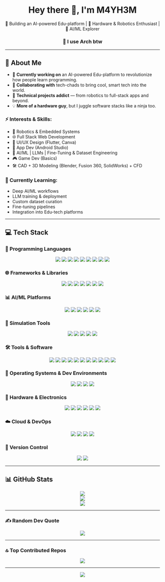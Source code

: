 <h1 align="center">Hey there 👋, I'm M4YH3M</h1>
<p align="center">🚀 Building an AI-powered Edu-platform | 🤖 Hardware & Robotics Enthusiast | 🧠 AI/ML Explorer </p>
<h3 align="center"> 🐧 I use Arch btw </h3>

---

## 💫 About Me

- 🚧 **Currently working on** an AI-powered Edu-platform to revolutionize how people learn programming.
- 🤝 **Collaborating with** tech-chads to bring cool, smart tech into the world.
- 🔧 **Technical projects addict** — from robotics to full-stack apps and beyond.
- 💡 **More of a hardware guy**, but I juggle software stacks like a ninja too.

### ⚡ Interests & Skills:
- 🤖 Robotics & Embedded Systems  
- 🌐 Full Stack Web Development  
- 🎨 UI/UX Design (Flutter, Canva)  
- 📱 App Dev (Android Studio)  
- 🧠 AI/ML | LLMs | Fine-Tuning & Dataset Engineering  
- 🎮 Game Dev (Basics)  
- 🛠️ CAD + 3D Modeling (Blender, Fusion 360, SolidWorks) + CFD  

### 🌱 Currently Learning:
- Deep AI/ML workflows  
- LLM training & deployment  
- Custom dataset curation  
- Fine-tuning pipelines  
- Integration into Edu-tech platforms  

---
## 💻 Tech Stack

### 🧠 Programming Languages
<p align="center">
  <img src="https://img.shields.io/badge/C-00599C?style=for-the-badge&logo=c&logoColor=white" />
  <img src="https://img.shields.io/badge/C++-00599C?style=for-the-badge&logo=c%2B%2B&logoColor=white" />
  <img src="https://img.shields.io/badge/Python-3670A0?style=for-the-badge&logo=python&logoColor=ffdd54" />
  <img src="https://img.shields.io/badge/Java-ED8B00?style=for-the-badge&logo=java&logoColor=white" />
  <img src="https://img.shields.io/badge/JavaScript-F7DF1E?style=for-the-badge&logo=javascript&logoColor=black" />
  <img src="https://img.shields.io/badge/Bash-121011?style=for-the-badge&logo=gnu-bash&logoColor=white" />
  <img src="https://img.shields.io/badge/HTML5-E34F26?style=for-the-badge&logo=html5&logoColor=white" />
  <img src="https://img.shields.io/badge/CSS3-1572B6?style=for-the-badge&logo=css3&logoColor=white" />
  <img src="https://img.shields.io/badge/Swift-FA7343?style=for-the-badge&logo=swift&logoColor=white" />
</p>

### 🌐 Frameworks & Libraries
<p align="center">
  <img src="https://img.shields.io/badge/Flutter-02569B?style=for-the-badge&logo=flutter&logoColor=white" />
  <img src="https://img.shields.io/badge/Firebase-FFCA28?style=for-the-badge&logo=firebase&logoColor=black" />
  <img src="https://img.shields.io/badge/ROS-22314E?style=for-the-badge&logo=ros&logoColor=white" />
  <img src="https://img.shields.io/badge/OpenCV-5C3EE8?style=for-the-badge&logo=opencv&logoColor=white" />
  <img src="https://img.shields.io/badge/TensorFlow-FF6F00?style=for-the-badge&logo=tensorflow&logoColor=white" />
  <img src="https://img.shields.io/badge/PyTorch-EE4C2C?style=for-the-badge&logo=pytorch&logoColor=white" />
  <img src="https://img.shields.io/badge/YOLO-00FFFF?style=for-the-badge&logo=data:image/svg+xml;base64,&logoColor=black" />
</p>

### 📊 AI/ML Platforms
<p align="center">
  <img src="https://img.shields.io/badge/Jupyter-F37626?style=for-the-badge&logo=jupyter&logoColor=white" />
  <img src="https://img.shields.io/badge/Google%20Colab-F9AB00?style=for-the-badge&logo=google-colab&logoColor=white" />
  <img src="https://img.shields.io/badge/Hugging%20Face-FFD21F?style=for-the-badge&logo=huggingface&logoColor=black" />
  <img src="https://img.shields.io/badge/Weights%20&%20Biases-FFBE00?style=for-the-badge&logo=wandb&logoColor=black" />
  <img src="https://img.shields.io/badge/Kaggle-20BEFF?style=for-the-badge&logo=kaggle&logoColor=white" />
  <img src="https://img.shields.io/badge/Anaconda-44A833?style=for-the-badge&logo=anaconda&logoColor=white" />
</p>

### 🧪 Simulation Tools
<p align="center">
  <img src="https://img.shields.io/badge/Blender-F5792A?style=for-the-badge&logo=blender&logoColor=white" />
  <img src="https://img.shields.io/badge/Gazebo-2C5E9E?style=for-the-badge&logo=ros&logoColor=white" />
  <img src="https://img.shields.io/badge/Unity-000000?style=for-the-badge&logo=unity&logoColor=white" />
  <img src="https://img.shields.io/badge/Unreal%20Engine-313131?style=for-the-badge&logo=unrealengine&logoColor=white" />
  <img src="https://img.shields.io/badge/NVIDIA%20Omniverse-76B900?style=for-the-badge&logo=nvidia&logoColor=white" />
</p>

### 🛠️ Tools & Software
<p align="center">
  <img src="https://img.shields.io/badge/Fusion%20360-FAA21B?style=for-the-badge&logo=autodesk&logoColor=white" />
  <img src="https://img.shields.io/badge/SolidWorks-E22127?style=for-the-badge&logo=solidworks&logoColor=white" />
  <img src="https://img.shields.io/badge/Android%20Studio-3DDC84?style=for-the-badge&logo=android-studio&logoColor=white" />
  <img src="https://img.shields.io/badge/VS%20Code-007ACC?style=for-the-badge&logo=visual-studio-code&logoColor=white" />
  <img src="https://img.shields.io/badge/Visual%20Studio%202022-5C2D91?style=for-the-badge&logo=visual-studio&logoColor=white" />
  <img src="https://img.shields.io/badge/WebStorm-000000?style=for-the-badge&logo=webstorm&logoColor=white" />
  <img src="https://img.shields.io/badge/PyCharm-000000?style=for-the-badge&logo=pycharm&logoColor=white" />
  <img src="https://img.shields.io/badge/CLion-000000?style=for-the-badge&logo=clion&logoColor=white" />
  <img src="https://img.shields.io/badge/IntelliJ%20IDEA-000000?style=for-the-badge&logo=intellij-idea&logoColor=white" />
  <img src="https://img.shields.io/badge/DaVinci%20Resolve-FFDB00?style=for-the-badge&logo=blackmagicdesign&logoColor=black" />
  <img src="https://img.shields.io/badge/Discord-5865F2?style=for-the-badge&logo=discord&logoColor=white" />
</p>

### 🐧 Operating Systems & Dev Environments
<p align="center">
  <img src="https://img.shields.io/badge/Arch%20Linux-1793D1?style=for-the-badge&logo=arch-linux&logoColor=white" />
  <img src="https://img.shields.io/badge/Debian-A81D33?style=for-the-badge&logo=debian&logoColor=white" />
  <img src="https://img.shields.io/badge/Kali%20Linux-557C94?style=for-the-badge&logo=kalilinux&logoColor=white" />
  <img src="https://img.shields.io/badge/Hyprland-00ADB5?style=for-the-badge&logo=wayland&logoColor=white" />
</p>

### 🔌 Hardware & Electronics
<p align="center">
  <img src="https://img.shields.io/badge/Jetson%20Nano-76B900?style=for-the-badge&logo=nvidia&logoColor=white" />
  <img src="https://img.shields.io/badge/Raspberry%20Pi%204-B22846?style=for-the-badge&logo=raspberry-pi&logoColor=white" />
  <img src="https://img.shields.io/badge/Raspberry%20Pi%205-B22846?style=for-the-badge&logo=raspberry-pi&logoColor=white" />
  <img src="https://img.shields.io/badge/Raspberry%20Pi%20Zero-B22846?style=for-the-badge&logo=raspberry-pi&logoColor=white" />
  <img src="https://img.shields.io/badge/Arduino%20UNO%20R3-00979D?style=for-the-badge&logo=arduino&logoColor=white" />
  <img src="https://img.shields.io/badge/Arduino%20UNO%20R4-00979D?style=for-the-badge&logo=arduino&logoColor=white" />
</p>

### ☁️ Cloud & DevOps
<p align="center">
  <img src="https://img.shields.io/badge/GitHub%20Actions-2088FF?style=for-the-badge&logo=github-actions&logoColor=white" />
  <img src="https://img.shields.io/badge/Docker-2496ED?style=for-the-badge&logo=docker&logoColor=white" />
  <img src="https://img.shields.io/badge/Firebase-FFCA28?style=for-the-badge&logo=firebase&logoColor=black" />
  <img src="https://img.shields.io/badge/GCP-4285F4?style=for-the-badge&logo=google-cloud&logoColor=white" />
</p>

### 🔧 Version Control
<p align="center">
  <img src="https://img.shields.io/badge/Git-F05032?style=for-the-badge&logo=git&logoColor=white" />
  <img src="https://img.shields.io/badge/GitHub-181717?style=for-the-badge&logo=github&logoColor=white" />
</p>

---

## 📊 GitHub Stats

<p align="center">
  <img src="https://github-readme-stats.vercel.app/api?username=M4YH3M-DEV&theme=dark&hide_border=true&include_all_commits=true&count_private=true" />
  <br/>
  <img src="https://nirzak-streak-stats.vercel.app/?user=M4YH3M-DEV&theme=dark&hide_border=true" />
  <br/>
  <img src="https://github-readme-stats.vercel.app/api/top-langs/?username=M4YH3M-DEV&theme=dark&hide_border=true&layout=compact" />
</p>

---

### ✍️ Random Dev Quote
<p align="center">
  <img src="https://quotes-github-readme.vercel.app/api?type=horizontal&theme=radical" />
</p>

---

### 🔝 Top Contributed Repos
<p align="center">
  <img src="https://github-contributor-stats.vercel.app/api?username=M4YH3M-DEV&limit=5&theme=dark&combine_all_yearly_contributions=true"/>
</p>

---

<p align="center">
  <a href="https://visitcount.itsvg.in">
    <img src="https://visitcount.itsvg.in/api?id=M4YH3M-DEV&icon=0&color=0" />
  </a>
</p>
